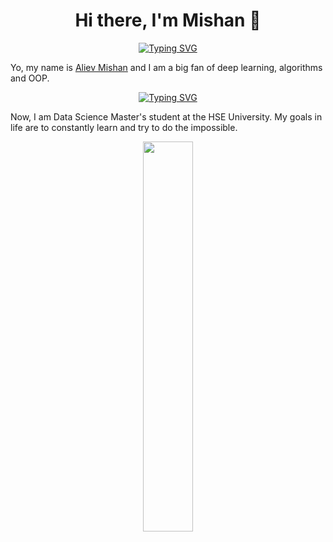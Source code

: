 <h1 align="center">Hi there, I'm Mishan 👋</h1>

<p align="center">
<a href="https://git.io/typing-svg"><img src="https://readme-typing-svg.demolab.com?font=Fira+Code&weight=600&size=24&pause=1000&color=F71515&background=FFFFFF00&center=true&vCenter=true&width=435&lines=Welcome+to+my+repository!" alt="Typing SVG" /></a>
</p>

Yo, my name is [Aliev Mishan](https://github.com/thecrazymage) and I am a big fan of deep learning, algorithms and OOP. 
<p align="center">
<a href="https://git.io/typing-svg"><img src="https://readme-typing-svg.demolab.com?font=Fira+Code&weight=600&pause=1000&color=336600&background=FFFFFF00&center=true&vCenter=true&width=435&lines=Deep+Learning+RnD;ML+%7C+Algorithms+%7C+OOP" alt="Typing SVG" /></a>
</p>

Now, I am Data Science Master's student at the HSE University. My goals in life are to constantly learn and try to do the impossible.

<p align="center">
   <img width="40%" src="https://media.tenor.com/g4ENLzo1I8MAAAAd/to-infinity-and-buzz-lightyear.gif">
</p>








<!--


<p align="center">
<a href="https://git.io/typing-svg"><img src="https://readme-typing-svg.demolab.com?font=Fira+Code&weight=500&pause=1000&color=336600&center=true&vCenter=true&width=435&lines=Deep+Learning+RnD;ML+%7C+Algorithms+%7C+OOP" alt="Typing SVG" /></a>
</p>

<b>📜 Education </b>
- 📖 **&nbsp;Master of Applied Mathematics and Informatics (Current)**\
<img align="right" width="150px" src="images/HSE.png" />
📆 &nbsp;2022 - today\
📍 **&nbsp;HSE** - Moscow, Russia

https://media.tenor.com/heA9KuvviGwAAAAC/tony-stark-iron-man.gif
**thecrazymage/thecrazymage** is a ✨ _special_ ✨ repository because its `README.md` (this file) appears on your GitHub profile.
Here are some ideas to get you started:

- 🔭 I’m currently working on ...
- 🌱 I’m currently learning ...
- 👯 I’m looking to collaborate on ...
- 🤔 I’m looking for help with ...
- 💬 Ask me about ...
- 📫 How to reach me: ...
- 😄 Pronouns: ...
- ⚡ Fun fact: ...
-->
